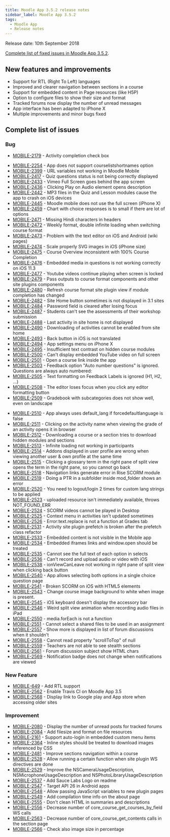 ```yaml
---
title: Moodle App 3.5.2 release notes
sidebar_label: Moodle App 3.5.2
tags:
  - Moodle App
  - Release notes
---
```


Release date: 10th September 2018

[Complete list of fixed issues in Moodle App 3.5.2](https://tracker.moodle.org/jira/secure/ReleaseNote.jspa?projectId=10070&version=16271).

## New features and improvements

- Support for RTL (Right To Left) languages
- Improved and clearer navigation between sections in a course
- Support for embedded content in Page resources (like H5P)
- Option to configure files to show their size and format
- Tracked forums now display the number of unread messages
- App interface has been adapted to iPhone X
- Multiple improvements and minor bugs fixed

## Complete list of issues

### Bug

- [MOBILE-2179](https://tracker.moodle.org/browse/MOBILE-2179) - Activity completion check box
<!-- cspell:disable-next-line -->
- [MOBILE-2254](https://tracker.moodle.org/browse/MOBILE-2254) - App does not support courselistshortnames option
- [MOBILE-2399](https://tracker.moodle.org/browse/MOBILE-2399) - URL variables not working in Moodle Mobile
- [MOBILE-2417](https://tracker.moodle.org/browse/MOBILE-2417) - Quiz questions status is not being correctly displayed
- [MOBILE-2433](https://tracker.moodle.org/browse/MOBILE-2433) - Vimeo Full Screen goes behind the app screen
- [MOBILE-2436](https://tracker.moodle.org/browse/MOBILE-2436) - Clicking Play on Audio element opens description
- [MOBILE-2442](https://tracker.moodle.org/browse/MOBILE-2442) - MP3 files in the Quiz and Lesson modules cause the app to crash on iOS devices
- [MOBILE-2445](https://tracker.moodle.org/browse/MOBILE-2445) - Moodle mobile does not use the full screen (iPhone X)
- [MOBILE-2459](https://tracker.moodle.org/browse/MOBILE-2459) - Chart with choice responses is to small if there are lot of options
- [MOBILE-2471](https://tracker.moodle.org/browse/MOBILE-2471) - Missing Hindi characters in headers
- [MOBILE-2472](https://tracker.moodle.org/browse/MOBILE-2472) - Weekly format, double infinite loading when switching course format
- [MOBILE-2473](https://tracker.moodle.org/browse/MOBILE-2473) - Problem with the text editor on iOS and Android (wiki pages)
- [MOBILE-2474](https://tracker.moodle.org/browse/MOBILE-2474) - Scale properly SVG images in iOS (iPhone size)
- [MOBILE-2475](https://tracker.moodle.org/browse/MOBILE-2475) - Course Overview inconsistent with 100% Course Completion
- [MOBILE-2476](https://tracker.moodle.org/browse/MOBILE-2476) - Embedded media in questions is not working correctly on iOS 11.3
- [MOBILE-2477](https://tracker.moodle.org/browse/MOBILE-2477) - Youtube videos continue playing when screen is locked
- [MOBILE-2479](https://tracker.moodle.org/browse/MOBILE-2479) - Pass outputs to course format components and other site plugins components
- [MOBILE-2480](https://tracker.moodle.org/browse/MOBILE-2480) - Refresh course format site plugin view if module completion has changed
- [MOBILE-2482](https://tracker.moodle.org/browse/MOBILE-2482) - Site Home button sometimes is not displayed in 3.1 sites
- [MOBILE-2484](https://tracker.moodle.org/browse/MOBILE-2484) - Password field is cleared after losing focus
- [MOBILE-2487](https://tracker.moodle.org/browse/MOBILE-2487) - Students can't see the assessments of their workshop submission
- [MOBILE-2488](https://tracker.moodle.org/browse/MOBILE-2488) - Last activity in site home is not displayed
- [MOBILE-2490](https://tracker.moodle.org/browse/MOBILE-2490) - Downloading of activities cannot be enabled from site home
- [MOBILE-2493](https://tracker.moodle.org/browse/MOBILE-2493) - Back button in iOS is not translated
- [MOBILE-2494](https://tracker.moodle.org/browse/MOBILE-2494) - App settings menu on iPhone X
- [MOBILE-2495](https://tracker.moodle.org/browse/MOBILE-2495) - Insufficient text contrast on hidden course modules
- [MOBILE-2500](https://tracker.moodle.org/browse/MOBILE-2500) - Can't display embedded YouTube video on full screen
- [MOBILE-2501](https://tracker.moodle.org/browse/MOBILE-2501) - Open a course link inside the app
- [MOBILE-2503](https://tracker.moodle.org/browse/MOBILE-2503) - Feedback option "Auto number questions" is ignored. Questions are always auto numbered:
- [MOBILE-2505](https://tracker.moodle.org/browse/MOBILE-2505) - Text formatting on Feedback Labels is ignored (H1, H2, …)
- [MOBILE-2508](https://tracker.moodle.org/browse/MOBILE-2508) - The editor loses focus when you click any editor formatting button
- [MOBILE-2509](https://tracker.moodle.org/browse/MOBILE-2509) - Gradebook with subcategories does not show well, even on landscape
<!-- cspell:disable-next-line -->
- [MOBILE-2510](https://tracker.moodle.org/browse/MOBILE-2510) - App always uses default_lang if forcedefaultlanguage is false
- [MOBILE-2511](https://tracker.moodle.org/browse/MOBILE-2511) - Clicking on the activity name when viewing the grade of an activity opens it in browser
- [MOBILE-2512](https://tracker.moodle.org/browse/MOBILE-2512) - Downloading a course or a section tries to download hidden modules and sections
- [MOBILE-2513](https://tracker.moodle.org/browse/MOBILE-2513) - Infinite loading not working in participants
- [MOBILE-2514](https://tracker.moodle.org/browse/MOBILE-2514) - Addons displayed in user profile are wrong when viewing another user & own profile at the same time
- [MOBILE-2515](https://tracker.moodle.org/browse/MOBILE-2515) - Clicking a glossary term in the right pane of split view opens the term in the right pane, so you cannot go back
- [MOBILE-2518](https://tracker.moodle.org/browse/MOBILE-2518) - Navigation links generate error in Rise SCORM module
- [MOBILE-2519](https://tracker.moodle.org/browse/MOBILE-2519) - Doing a PTR in a subfolder inside mod_folder shows an error
- [MOBILE-2520](https://tracker.moodle.org/browse/MOBILE-2520) - You need to logout/login 2 times for custom lang strings to be applied
- [MOBILE-2523](https://tracker.moodle.org/browse/MOBILE-2523) - uploaded resource isn't immediately available, throws NOT_FOUND_ERR
- [MOBILE-2524](https://tracker.moodle.org/browse/MOBILE-2524) - SCORM videos cannot be played in Desktop
- [MOBILE-2525](https://tracker.moodle.org/browse/MOBILE-2525) - Context menu in activities isn't updated sometimes
- [MOBILE-2526](https://tracker.moodle.org/browse/MOBILE-2526) - Error:text.replace is not a function at Grades tab
- [MOBILE-2531](https://tracker.moodle.org/browse/MOBILE-2531) - Activity site plugin prefetch is broken after the prefetch class refactor
- [MOBILE-2533](https://tracker.moodle.org/browse/MOBILE-2533) - Embedded content is not visible in the Mobile app
- [MOBILE-2534](https://tracker.moodle.org/browse/MOBILE-2534) - Embedded iframes links and window.open should be treated
- [MOBILE-2535](https://tracker.moodle.org/browse/MOBILE-2535) - Cannot see the full text of each option in selects
- [MOBILE-2536](https://tracker.moodle.org/browse/MOBILE-2536) - Can't record and upload audio or video with iOS
- [MOBILE-2538](https://tracker.moodle.org/browse/MOBILE-2538) - ionViewCanLeave not working in right pane of split view when clicking back button
- [MOBILE-2540](https://tracker.moodle.org/browse/MOBILE-2540) - App allows selecting both options in a single choice question page
- [MOBILE-2541](https://tracker.moodle.org/browse/MOBILE-2541) - Broken SCORM on iOS with HTML5 elements
- [MOBILE-2543](https://tracker.moodle.org/browse/MOBILE-2543) - Change course image background to white when image is present.
- [MOBILE-2545](https://tracker.moodle.org/browse/MOBILE-2545) - iOS keyboard doesn't display the accessory bar
- [MOBILE-2546](https://tracker.moodle.org/browse/MOBILE-2546) - Weird split view animation when recording audio files in iPad
- [MOBILE-2550](https://tracker.moodle.org/browse/MOBILE-2550) - media.forEach is not a function
- [MOBILE-2551](https://tracker.moodle.org/browse/MOBILE-2551) - Cannot select a shared files to be used in an assignment
- [MOBILE-2557](https://tracker.moodle.org/browse/MOBILE-2557) - Show more is displayed in list of forum discussions when it shouldn't
- [MOBILE-2558](https://tracker.moodle.org/browse/MOBILE-2558) - Cannot read property "scrollToTop" of null
- [MOBILE-2559](https://tracker.moodle.org/browse/MOBILE-2559) - Teachers are not able to see stealth sections
- [MOBILE-2561](https://tracker.moodle.org/browse/MOBILE-2561) - Forum discussion subject show HTML chars
- [MOBILE-2569](https://tracker.moodle.org/browse/MOBILE-2569) - Notification badge does not change when notifications are viewed

### New Feature

- [MOBILE-649](https://tracker.moodle.org/browse/MOBILE-649) - Add RTL support
- [MOBILE-2562](https://tracker.moodle.org/browse/MOBILE-2562) - Enable Travis CI on Moodle App 3.5
- [MOBILE-2568](https://tracker.moodle.org/browse/MOBILE-2568) - Display link to Google play and App store when accessing older sites

### Improvement

- [MOBILE-2080](https://tracker.moodle.org/browse/MOBILE-2080) - Display the number of unread posts for tracked forums
- [MOBILE-2084](https://tracker.moodle.org/browse/MOBILE-2084) - Add filesize and format on file resources
- [MOBILE-2161](https://tracker.moodle.org/browse/MOBILE-2161) - Support auto-login in embedded custom menu items
- [MOBILE-2364](https://tracker.moodle.org/browse/MOBILE-2364) - Inline styles should be treated to download images referenced by CSS
- [MOBILE-2481](https://tracker.moodle.org/browse/MOBILE-2481) - Improve sections navigation within a course
- [MOBILE-2528](https://tracker.moodle.org/browse/MOBILE-2528) - Allow running a certain function when site plugin WS directives are done
- [MOBILE-2529](https://tracker.moodle.org/browse/MOBILE-2529) - Improve the NSCameraUsageDescription, NSMicrophoneUsageDescription and NSPhotoLibraryUsageDescription
- [MOBILE-2537](https://tracker.moodle.org/browse/MOBILE-2537) - Add Sauce Labs Logo on readme
- [MOBILE-2547](https://tracker.moodle.org/browse/MOBILE-2547) - Target API 26 in Android apps
- [MOBILE-2548](https://tracker.moodle.org/browse/MOBILE-2548) - Allow passing JavaScript variables to new plugin pages
- [MOBILE-2549](https://tracker.moodle.org/browse/MOBILE-2549) - Add compilation time info on the about page
- [MOBILE-2555](https://tracker.moodle.org/browse/MOBILE-2555) - Don't clean HTML in summaries and descriptions
- [MOBILE-2556](https://tracker.moodle.org/browse/MOBILE-2556) - Decrease number of core_course_get_courses_by_field WS calls
- [MOBILE-2563](https://tracker.moodle.org/browse/MOBILE-2563) - Decrease number of core_course_get_contents calls in the section page
- [MOBILE-2566](https://tracker.moodle.org/browse/MOBILE-2566) - Check also image size in percentage
